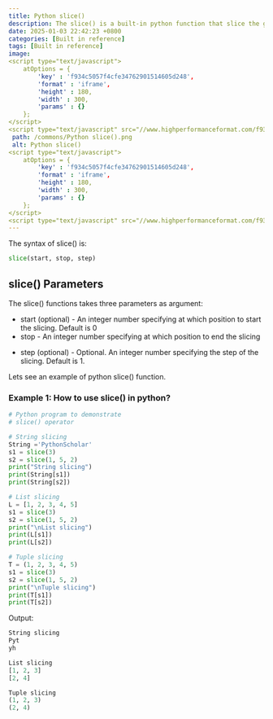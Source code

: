 ```yaml
---
title: Python slice()
description: The slice() is a built-in python function that slice the given object.(List, String, etc)
date: 2025-01-03 22:42:23 +0800
categories: [Built in reference]
tags: [Built in reference]
image:
<script type="text/javascript">
	atOptions = {
		'key' : 'f934c5057f4cfe34762901514605d248',
		'format' : 'iframe',
		'height' : 180,
		'width' : 300,
		'params' : {}
	};
</script>
<script type="text/javascript" src="//www.highperformanceformat.com/f934c5057f4cfe34762901514605d248/invoke.js"></script>
 path: /commons/Python slice().png
 alt: Python slice()
<script type="text/javascript">
	atOptions = {
		'key' : 'f934c5057f4cfe34762901514605d248',
		'format' : 'iframe',
		'height' : 180,
		'width' : 300,
		'params' : {}
	};
</script>
<script type="text/javascript" src="//www.highperformanceformat.com/f934c5057f4cfe34762901514605d248/invoke.js"></script>
---
```


The syntax of slice() is:

```python
slice(start, stop, step)

```

## slice() Parameters

The slice() functions takes three parameters as argument:

* start (optional) \- An integer number specifying at which position to start the slicing. Default is 0  
* stop \- An integer number specifying at which position to end the slicing  
<script type="text/javascript">
	atOptions = {
		'key' : 'f934c5057f4cfe34762901514605d248',
		'format' : 'iframe',
		'height' : 180,
		'width' : 300,
		'params' : {}
	};
</script>
<script type="text/javascript" src="//www.highperformanceformat.com/f934c5057f4cfe34762901514605d248/invoke.js"></script>
* step (optional) \- Optional. An integer number specifying the step of the slicing. Default is 1\.

Lets see an example of python slice() function.

### Example 1: How to use slice() in python?

```python
# Python program to demonstrate
# slice() operator

# String slicing
String ='PythonScholar'
s1 = slice(3)
s2 = slice(1, 5, 2)
print("String slicing")
print(String[s1])
print(String[s2])

# List slicing
L = [1, 2, 3, 4, 5]
s1 = slice(3)
s2 = slice(1, 5, 2)
print("\nList slicing")
print(L[s1])
print(L[s2])

# Tuple slicing
T = (1, 2, 3, 4, 5)
s1 = slice(3)
s2 = slice(1, 5, 2)
print("\nTuple slicing")
print(T[s1])
print(T[s2])

```

Output:

```python
String slicing
Pyt
yh

List slicing
[1, 2, 3]
[2, 4]

Tuple slicing
(1, 2, 3)
(2, 4)

```